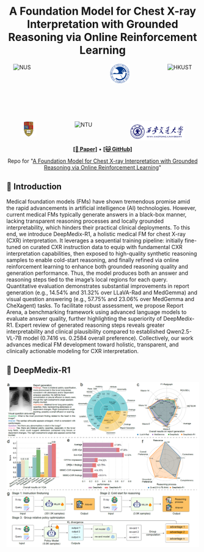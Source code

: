 <h1 align="center">
A Foundation Model for Chest X-ray Interpretation with Grounded Reasoning via Online Reinforcement Learning
</h1>


<div align="center" style="display: flex; justify-content: center; flex-wrap: wrap; gap: 100px;">
    <img src="https://www.nus.edu.sg/images/default-source/base/logo.png" alt="NUS" height="40">&nbsp&nbsp
    <img src="fig/bupt.png" alt="BUPT" height="50">
    <img src="https://hkust.edu.hk//sites/default/files/2024-04/ust%20logo_c.svg" alt="HKUST" height="40">
    <img src="fig/ic.png" alt="IC" height="40">
    <img src="https://www.ntu.edu.sg/images/default-source/corporate/ntu_logo.png" alt="NTU" height="40">
    <img src="fig/xjtu.png" alt="XJTU" height="50">
</div>


<p align="center">
  <a href=""><b>[📜 Paper]</b></a> •
  <a href="https://github.com/DeepReasoning/DeepMedix-R1"><b>[🐱 GitHub]</b></a>
  
</p>

<p align="center">
Repo for "<a href="" target="_blank">A Foundation Model for Chest X-ray Interpretation with Grounded Reasoning via Online Reinforcement Learning</a>"
</p>

<!--
## 🔥 News

- [2025/02] 🔥🔥🔥 Logical reasoning evaluation study of LLMs is accepted by IEEE TKDE!
--> 


## 📖 Introduction


Medical foundation models (FMs) have shown tremendous promise amid the rapid advancements in artificial intelligence (AI) technologies. However, current medical FMs typically generate answers in a black-box manner, lacking transparent reasoning processes and locally grounded interpretability, which hinders their practical clinical deployments. To this end, we introduce DeepMedix-R1, a holistic medical FM for chest X-ray (CXR) interpretation. It leverages a sequential training pipeline: initially fine-tuned on curated CXR instruction data to equip with fundamental CXR interpretation capabilities, then exposed to high-quality synthetic reasoning samples to enable cold-start reasoning, and finally refined via online reinforcement learning to enhance both grounded reasoning quality and generation performance. Thus, the model produces both an answer and reasoning steps tied to the image’s local regions for each query. Quantitative evaluation demonstrates substantial improvements in report generation (e.g., 14.54% and 31.32% over LLaVA-Rad and MedGemma) and visual question answering (e.g., 57.75% and 23.06% over MedGemma and CheXagent) tasks. To facilitate robust assessment, we propose Report Arena, a benchmarking framework using advanced language models to evaluate answer quality, further highlighting the superiority of DeepMedix-R1. Expert review of generated reasoning steps reveals greater interpretability and clinical plausibility compared to established Qwen2.5-VL-7B model (0.7416 vs. 0.2584 overall preference). Collectively, our work advances medical FM development toward holistic, transparent, and clinically actionable modeling for CXR interpretation.




## 🚀 DeepMedix-R1


<p align="center">
    <img src="fig/fig_arc.png" alt="scaling" width="1000">
</p>








<!--
## Citation

If you find it helpful, please kindly cite the paper.

```
@article{DBLP:journals/corr/abs-2306-09841,
  author       = {Fangzhi Xu and
                  Qika Lin and
                  Jiawei Han and
                  Tianzhe Zhao and
                  Jun Liu and
                  Erik Cambria},
  title        = {Are Large Language Models Really Good Logical Reasoners? {A} Comprehensive Evaluation and Beyond},
  journal      = {IEEE Transactions on Knowledge and Data Engineering},
  volume       = {37},
  number       = {4},
  pages        = {1620--1634},
  year         = {2025}
}
```
--> 

